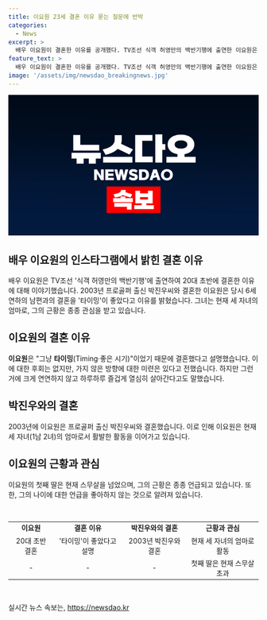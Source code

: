 ```yaml
---
title: 이요원 23세 결혼 이유 묻는 질문에 반박
categories:
  - News
excerpt: >
  배우 이요원이 결혼한 이유를 공개했다. TV조선 식객 허영만의 백반기행에 출연한 이요원은 열정이 넘치는데 타이밍이 좋았다고 밝히며 후회는 없다고 전했다. 6세 연하 프로골퍼 박진우와의 결혼은 이요원이 20대 초반일 때였는데, 그때 가장 큰 인기를 누렸는지에 대한 질문에 이요원은 남편이 그 얘기를 싫어한다며 회피했다. 세 자녀를 둔 이요원의 근황은 끊임없이 주목받고 있다.
feature_text: >
  배우 이요원이 결혼한 이유를 공개했다. TV조선 식객 허영만의 백반기행에 출연한 이요원은 열정이 넘치는데 타이밍이 좋았다고 밝히며 후회는 없다고 전했다. 6세 연하 프로골퍼 박진우와의 결혼은 이요원이 20대 초반일 때였는데, 그때 가장 큰 인기를 누렸는지에 대한 질문에 이요원은 남편이 그 얘기를 싫어한다며 회피했다. 세 자녀를 둔 이요원의 근황은 끊임없이 주목받고 있다.
image: '/assets/img/newsdao_breakingnews.jpg'
---
```


<p><img src="/assets/img/newsdao_breakingnews.jpg" alt="implanttips 속보" /></p>

<h2 data-ke-size="size26">배우 이요원의 인스타그램에서 밝힌 결혼 이유</h2>

<p data-ke-size="size16">배우 이요원은 TV조선 '식객 허영만의 백반기행'에 출연하여 20대 초반에 결혼한 이유에 대해 이야기했습니다. 2003년 프로골퍼 출신 박진우씨와 결혼한 이요원은 당시 6세 연하의 남편과의 결혼을 '타이밍'이 좋았다고 이유를 밝혔습니다. 그녀는 현재 세 자녀의 엄마로, 그의 근황은 종종 관심을 받고 있습니다.</p>

<h2 data-ke-size="size20">이요원의 결혼 이유</h2>

<p data-ke-size="size16"><b>이요원</b>은 "그냥 <b>타이밍</b>(Timing·좋은 시기)"이었기 때문에 결혼했다고 설명했습니다. 이에 대한 후회는 없지만, 가지 않은 방향에 대한 미련은 있다고 전했습니다. 하지만 그런 거에 크게 연연하지 않고 하루하루 즐겁게 열심히 살아간다고도 말했습니다.</p>

<h2 data-ke-size="size20">박진우와의 결혼</h2>

<p data-ke-size="size16">2003년에 이요원은 프로골퍼 출신 박진우씨와 결혼했습니다. 이로 인해 이요원은 현재 세 자녀(1남 2녀)의 엄마로서 활발한 활동을 이어가고 있습니다.</p>

<h2 data-ke-size="size20">이요원의 근황과 관심</h2>

<p data-ke-size="size16">이요원의 첫째 딸은 현재 스무살을 넘었으며, 그의 근황은 종종 언급되고 있습니다. 또한, 그의 나이에 대한 언급을 좋아하지 않는 것으로 알려져 있습니다.</p>

<p data-ke-size="size16">&nbsp;</p>

<table>
    <tbody>
        <tr>
            <td style="text-align: center; height: 17px;"><b>이요원</b></td>
            <td style="text-align: center; height: 17px;"><b>결혼 이유</b></td>
            <td style="text-align: center; height: 17px;"><b>박진우와의 결혼</b></td>
            <td style="text-align: center; height: 17px;"><b>근황과 관심</b></td>
        </tr>
        <tr>
            <td style="text-align: center; height: 17px;">20대 초반 결혼</td>
            <td style="text-align: center; height: 17px;">'타이밍'이 좋았다고 설명</td>
            <td style="text-align: center; height: 17px;">2003년 박진우와 결혼</td>
            <td style="text-align: center; height: 17px;">현재 세 자녀의 엄마로 활동</td>
        </tr>
        <tr>
            <td style="text-align: center; height: 17px;">-</td>
            <td style="text-align: center; height: 17px;">-</td>
            <td style="text-align: center; height: 17px;">-</td>
            <td style="text-align: center; height: 17px;">첫째 딸은 현재 스무살 초과</td>
        </tr>
    </tbody>
</table>

<p data-ke-size="size16">&nbsp;</p>
실시간 뉴스 속보는, <a href="https://newsdao.kr" rel="dofollow">https://newsdao.kr</a>


